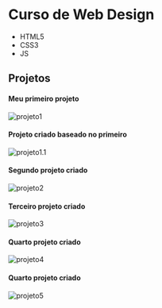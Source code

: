 # Curso de Web Design

- HTML5
- CSS3
- JS

## Projetos

#### Meu primeiro projeto
![projeto1](Projeto1.png)
#### Projeto criado baseado no primeiro
![projeto1.1](Projeto1.1.png)
#### Segundo projeto criado
![projeto2](Projeto2.png)
#### Terceiro projeto criado
![projeto3](Projeto3.png)
#### Quarto projeto criado
![projeto4](Projeto4.png)
#### Quarto projeto criado
![projeto5](Projeto5.png)

